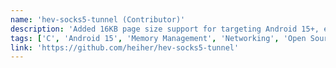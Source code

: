 ```yaml
---
name: 'hev-socks5-tunnel (Contributor)'
description: 'Added 16KB page size support for targeting Android 15+, ensuring compatibility with the latest Android versions and memory management improvements.'
tags: ['C', 'Android 15', 'Memory Management', 'Networking', 'Open Source']
link: 'https://github.com/heiher/hev-socks5-tunnel'
---
```


